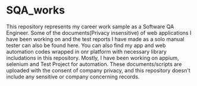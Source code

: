 # SQA_works
This repository represents my career work sample as a Software QA Engineer. Some of the documents(Privacy insensitive) of web applications I have been working on and the test reports I have made as a solo manual tester can also be found here. You can also find my app and web automation codes wrapped in onr platform with necessary library includations in this repository. Mostly, I have been working on appium, selenium and Test Project for automation.  These documents/scripts  are uploaded with the consent of company privacy, and this repository doesn't include any sensitive or company concerning records. 
